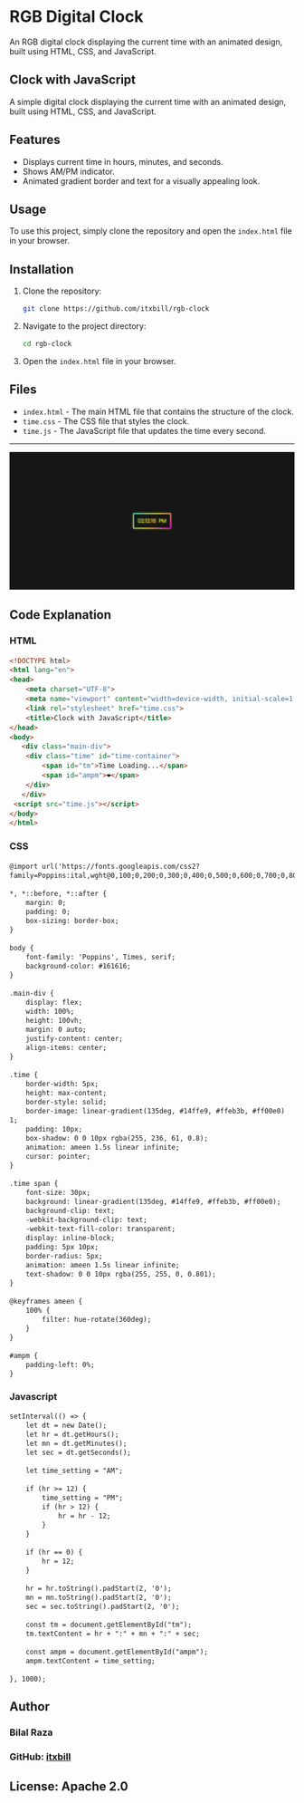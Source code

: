 # RGB Digital Clock
An RGB digital clock displaying the current time with an animated design, built using HTML, CSS, and JavaScript.

## Clock with JavaScript
A simple digital clock displaying the current time with an animated design, built using HTML, CSS, and JavaScript.

## Features
* Displays current time in hours, minutes, and seconds.
* Shows AM/PM indicator.
* Animated gradient border and text for a visually appealing look.

## Usage
To use this project, simply clone the repository and open the `index.html` file in your browser.

## Installation
1. Clone the repository:
    ```sh
    git clone https://github.com/itxbill/rgb-clock
    ```
2. Navigate to the project directory:
    ```sh
    cd rgb-clock
    ```
3. Open the `index.html` file in your browser.

## Files
* `index.html` - The main HTML file that contains the structure of the clock.
* `time.css` - The CSS file that styles the clock.
* `time.js` - The JavaScript file that updates the time every second.

---
![Clock Image](screenshot.png)

## Code Explanation

### HTML
```html
<!DOCTYPE html>
<html lang="en">
<head>
    <meta charset="UTF-8">
    <meta name="viewport" content="width=device-width, initial-scale=1.0">
    <link rel="stylesheet" href="time.css">
    <title>Clock with JavaScript</title>
</head>
<body>
   <div class="main-div">
    <div class="time" id="time-container">
        <span id="tm">Time Loading...</span>
        <span id="ampm">❤️</span>
    </div>
   </div> 
 <script src="time.js"></script>
</body>
</html>
```
### CSS
```
@import url('https://fonts.googleapis.com/css2?family=Poppins:ital,wght@0,100;0,200;0,300;0,400;0,500;0,600;0,700;0,800;0,900;1,100;1,200;1,300;1,400;1,500;1,600;1,700;1,800;1,900&display=swap');

*, *::before, *::after {
    margin: 0;
    padding: 0;
    box-sizing: border-box;
}

body {
    font-family: 'Poppins', Times, serif;
    background-color: #161616;
}

.main-div {
    display: flex;
    width: 100%;
    height: 100vh;
    margin: 0 auto;
    justify-content: center;
    align-items: center;
}

.time {
    border-width: 5px;
    height: max-content;
    border-style: solid;
    border-image: linear-gradient(135deg, #14ffe9, #ffeb3b, #ff00e0) 1;
    padding: 10px;
    box-shadow: 0 0 10px rgba(255, 236, 61, 0.8);
    animation: ameen 1.5s linear infinite;
    cursor: pointer;
}

.time span {
    font-size: 30px;
    background: linear-gradient(135deg, #14ffe9, #ffeb3b, #ff00e0);
    background-clip: text;
    -webkit-background-clip: text;
    -webkit-text-fill-color: transparent;
    display: inline-block;
    padding: 5px 10px;
    border-radius: 5px;
    animation: ameen 1.5s linear infinite;
    text-shadow: 0 0 10px rgba(255, 255, 0, 0.801);
}

@keyframes ameen {
    100% {
        filter: hue-rotate(360deg);
    }
}

#ampm {
    padding-left: 0%;
}
```
### Javascript
```
setInterval(() => {
    let dt = new Date();
    let hr = dt.getHours();
    let mn = dt.getMinutes();
    let sec = dt.getSeconds();

    let time_setting = "AM";

    if (hr >= 12) {
        time_setting = "PM";
        if (hr > 12) {
            hr = hr - 12;
        }
    }

    if (hr == 0) {
        hr = 12;
    }

    hr = hr.toString().padStart(2, '0');
    mn = mn.toString().padStart(2, '0');
    sec = sec.toString().padStart(2, '0');

    const tm = document.getElementById("tm");
    tm.textContent = hr + ":" + mn + ":" + sec;

    const ampm = document.getElementById("ampm");
    ampm.textContent = time_setting;

}, 1000);
```

## Author
### Bilal Raza
### GitHub: [itxbill](https://github.com/itxbill)

## License: Apache 2.0
